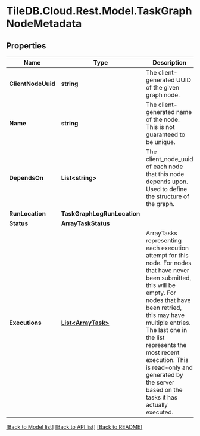 
# TileDB.Cloud.Rest.Model.TaskGraphNodeMetadata

## Properties

Name | Type | Description | Notes
------------ | ------------- | ------------- | -------------
**ClientNodeUuid** | **string** | The client-generated UUID of the given graph node. | [optional] 
**Name** | **string** | The client-generated name of the node. This is not guaranteed to be unique.  | [optional] 
**DependsOn** | **List&lt;string&gt;** | The client_node_uuid of each node that this node depends upon. Used to define the structure of the graph.  | [optional] 
**RunLocation** | **TaskGraphLogRunLocation** |  | [optional] 
**Status** | **ArrayTaskStatus** |  | [optional] 
**Executions** | [**List&lt;ArrayTask&gt;**](ArrayTask.md) | ArrayTasks representing each execution attempt for this node. For nodes that have never been submitted, this will be empty. For nodes that have been retried, this may have multiple entries. The last one in the list represents the most recent execution. This is read-only and generated by the server based on the tasks it has actually executed.  | [optional] [readonly] 

[[Back to Model list]](../README.md#documentation-for-models)
[[Back to API list]](../README.md#documentation-for-api-endpoints)
[[Back to README]](../README.md)

